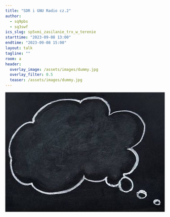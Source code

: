 ```yaml
---
title: "SDR i GNU Radio cz.2"
author: 
  - sq9pbs
  - sq3swf
ics_slug: sp5xmi_zasilanie_trx_w_terenie
starttime: "2023-09-08 13:00"
endtime: "2023-09-08 15:00"
layout: talk
tagline: ""
room: a
header:
  overlay_image: /assets/images/dummy.jpg
  overlay_filter: 0.5
  teaser: /assets/images/dummy.jpg
---
```


![](/assets/images/dummy.jpg)

